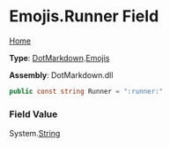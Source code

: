 # Emojis\.Runner Field

[Home](../../../README.md)

**Type**: [DotMarkdown](../../README.md)\.[Emojis](../README.md)

**Assembly**: DotMarkdown\.dll

```csharp
public const string Runner = ":runner:"
```

### Field Value

System\.[String](https://docs.microsoft.com/en-us/dotnet/api/system.string)